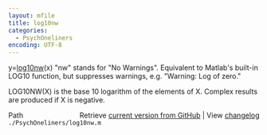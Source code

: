 ```yaml
---
layout: mfile
title: log10nw
categories:
  - PsychOneliners
encoding: UTF-8
---
```


y=[log10nw](/docs/log10nw)(x)
"nw" stands for "No Warnings". Equivalent to Matlab's built-in LOG10 function, but suppresses warnings,
e.g. "Warning: Log of zero."

  LOG10NW(X) is the base 10 logarithm of the elements of X.
  Complex results are produced if X is negative.


<div class="code_header" style="text-align:right;">
  <span style="float:left;">Path&nbsp;&nbsp;</span> <span class="counter">Retrieve <a href=
  "https://raw.github.com/Psychtoolbox-3/Psychtoolbox-3/beta/./PsychOneliners/log10nw.m">current version from GitHub</a> | View <a href=
  "https://github.com/Psychtoolbox-3/Psychtoolbox-3/commits/beta/./PsychOneliners/log10nw.m">changelog</a></span>
</div>
<div class="code">
  <code>./PsychOneliners/log10nw.m</code>
</div>
